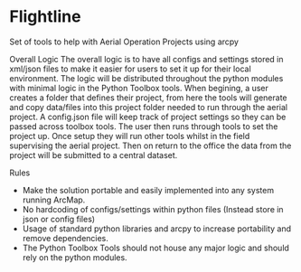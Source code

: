 # Flightline
Set of tools to help with Aerial Operation Projects using arcpy

Overall Logic
The overall logic is to have all configs and settings stored in xml/json files to make it
easier for users to set it up for their local environment. The logic will be distributed throughout the python modules with minimal logic in the Python Toolbox tools.
When begining, a user creates a folder that defines their project, from here the tools will generate and copy data/files into this project folder needed to run through the aerial project. A config.json file will keep track of project settings so they can be passed across toolbox tools.
The user then runs through tools to set the project up. Once setup they will run other tools whilst in the field supervising the aerial project. Then on return to the office the data from the project will be submitted to a central dataset.

Rules
- Make the solution portable and easily implemented into any system running ArcMap.
- No hardcoding of configs/settings within python files (Instead store in json or config files)
- Usage of standard python libraries and arcpy to increase portability and remove dependencies.
- The Python Toolbox Tools should not house any major logic and should rely on the python modules.
